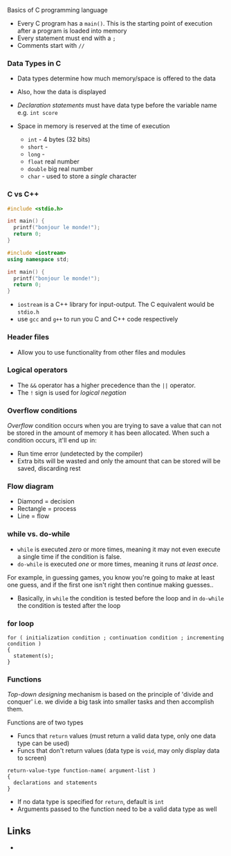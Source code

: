 Basics of C programming language

- Every C program has a `main()`. This is the starting point of execution after a program is loaded into memory
- Every statement must end with a `;`
- Comments start with `//`


### Data Types in C

- Data types determine how much memory/space is offered to the data
- Also, how the data is displayed
- _Declaration statements_ must have data type before the variable name e.g. `int score`
- Space in memory is reserved at the time of execution


  - `int` - 4 bytes (32 bits)
  - `short` -  
  - `long` - 
  - `float` real number
  - `double` big real number
  - `char` - used to store a _single_ character

### C vs C++

```c
#include <stdio.h>

int main() {
  printf("bonjour le monde!");
  return 0;
}
```


```c++
#include <iostream>
using namespace std;

int main() {
  printf("bonjour le monde!");
  return 0;
}
```

- `iostream` is a C++ library for input-output. The C equivalent would be `stdio.h`
- use `gcc` and `g++` to run you C and C++ code respectively


### Header files

- Allow you to use functionality from other files and modules


### Logical operators

- The `&&` operator has a higher precedence than the `||` operator.
- The `!` sign is used for _logical negation_

### Overflow conditions
_Overflow_ condition occurs when you are trying to save a value that can not be stored in the amount of memory it has been allocated. When such a condition occurs, it'll end up in:

- Run time error (undetected by the compiler)
- Extra bits will be wasted and only the amount that can be stored will be saved, discarding rest

### Flow diagram

- Diamond = decision
- Rectangle = process
- Line = flow

### while vs. do-while

- `while` is executed _zero_ or more times, meaning it may not even execute a single time if the condition is false.
- `do-while` is executed _one_ or more times, meaning it runs _at least once_.

For example, in guessing games, you know you're going to make at least one guess, and if the first one isn't right then continue making guesses..

- Basically, in `while` the condition is tested before the loop and in `do-while` the condition is tested after the loop

### for loop

```
for ( initialization condition ; continuation condition ; incrementing condition )
{
  statement(s);
}
```

### Functions
_Top-down designing_ mechanism is based on the principle of 'divide and conquer' i.e. we divide a big task into smaller tasks and then accomplish them.

Functions are of two types

- Funcs that `return` values (must return a valid data type, only one data type can be used)
- Funcs that don't return values (data type is `void`, may only display data to screen)

```
return-value-type function-name( argument-list )
{
  declarations and statements
}
```
- If no data type is specified for `return`, default is `int`
- Arguments passed to the function need to be a valid data type as well



Links
---

- [](https://www.youtube.com/watch?v=9RJTQmK0YPI)